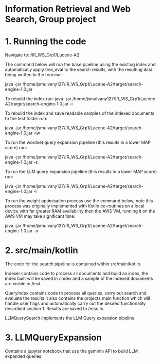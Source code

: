 # Information Retrieval and Web Search, Group project

# 1. Running the code 
Navigate to:
/IR_WS_Grp1/Lucene-A2

The command below will run the base pipeline using the existing index and automatically apply trec_eval to the search results, with the resulting data being written to the terminal:

java -jar /home/jsmulvany127/IR_WS_Grp1/Lucene-A2/target/search-engine-1.0.jar 

To rebuild the index run:
java -jar /home/jsmulvany127/IR_WS_Grp1/Lucene-A2/target/search-engine-1.0.jar -i

To rebuild the index and save readable samples of the indexed documents to the test folder run:

java -jar /home/jsmulvany127/IR_WS_Grp1/Lucene-A2/target/search-engine-1.0.jar -iw

To run the wordnet query expansion pipeline (this results in a lower MAP score) run:

java -jar /home/jsmulvany127/IR_WS_Grp1/Lucene-A2/target/search-engine-1.0.jar -s

To run the LLM query expansion pipeline (this results in a lower MAP score) run:

java -jar /home/jsmulvany127/IR_WS_Grp1/Lucene-A2/target/search-engine-1.0.jar -l

To run the weight optimisation process use the command below, note this process was originally implemented with Kotlin co-routines on a local device with far greater RAM availability then the AWS VM, running it on the AWS VM may take significant time:

java -jar /home/jsmulvany127/IR_WS_Grp1/Lucene-A2/target/search-engine-1.0.jar -o

# 2. src/main/kotlin

The code for the search pipeline is contained within src/main/kotlin.

Indexer contains code to process all documents and build an index, the index built will be saved in /index and a sample of the indexed documents are visible in /test.

QueryIndex contains code to process all queries, carry out search and evaluate the results it also contains the projects main function which will handle user flags and automatically carry out the desired functionality described section 1. Results are saved to /results.

LLMQuerySearch implements the LLM Query expansion pipeline. 

# 3. LLMQueryExpansion

Contains a jupyter notebook that use the geminin API to build LLM expanded queries. 